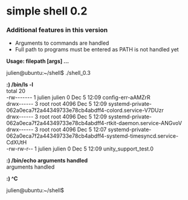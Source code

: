 # simple shell 0.2

### Additional features in this version 
* Arguments to commands are handled
* Full path to programs must be entered as PATH is not handled yet

**Usage: filepath [args] ...**

julien@ubuntu:\~/shell$ ./shell_0.3

**:) /bin/ls -l**  
total 20  
-rw------- 1 julien julien    0 Dec  5 12:09 config-err-aAMZrR  
drwx------ 3 root   root   4096 Dec  5 12:09 systemd-private-062a0eca7f2a44349733e78cb4abdff4-colord.service-V7DUzr  
drwx------ 3 root   root   4096 Dec  5 12:09 systemd-private-062a0eca7f2a44349733e78cb4abdff4-rtkit-daemon.service-ANGvoV  
drwx------ 3 root   root   4096 Dec  5 12:07 systemd-private-062a0eca7f2a44349733e78cb4abdff4-systemd-timesyncd.service-CdXUtH  
-rw-rw-r-- 1 julien julien    0 Dec  5 12:09 unity_support_test.0  

**:) /bin/echo arguments handled**  
arguments handled

**:) ^C**

julien@ubuntu:\~/shell$ 
